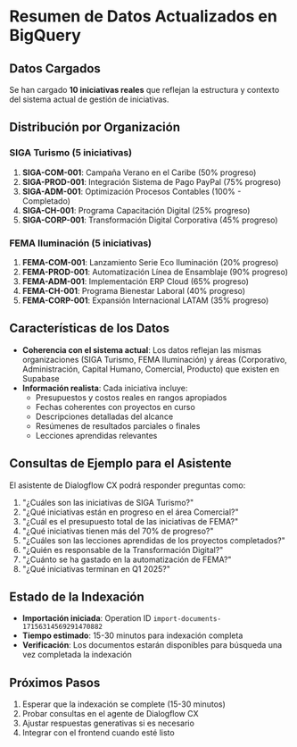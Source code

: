 # Resumen de Datos Actualizados en BigQuery

## Datos Cargados
Se han cargado **10 iniciativas reales** que reflejan la estructura y contexto del sistema actual de gestión de iniciativas.

## Distribución por Organización

### SIGA Turismo (5 iniciativas)
1. **SIGA-COM-001**: Campaña Verano en el Caribe (50% progreso)
2. **SIGA-PROD-001**: Integración Sistema de Pago PayPal (75% progreso)
3. **SIGA-ADM-001**: Optimización Procesos Contables (100% - Completado)
4. **SIGA-CH-001**: Programa Capacitación Digital (25% progreso)
5. **SIGA-CORP-001**: Transformación Digital Corporativa (45% progreso)

### FEMA Iluminación (5 iniciativas)
1. **FEMA-COM-001**: Lanzamiento Serie Eco Iluminación (20% progreso)
2. **FEMA-PROD-001**: Automatización Línea de Ensamblaje (90% progreso)
3. **FEMA-ADM-001**: Implementación ERP Cloud (65% progreso)
4. **FEMA-CH-001**: Programa Bienestar Laboral (40% progreso)
5. **FEMA-CORP-001**: Expansión Internacional LATAM (35% progreso)

## Características de los Datos

- **Coherencia con el sistema actual**: Los datos reflejan las mismas organizaciones (SIGA Turismo, FEMA Iluminación) y áreas (Corporativo, Administración, Capital Humano, Comercial, Producto) que existen en Supabase
- **Información realista**: Cada iniciativa incluye:
  - Presupuestos y costos reales en rangos apropiados
  - Fechas coherentes con proyectos en curso
  - Descripciones detalladas del alcance
  - Resúmenes de resultados parciales o finales
  - Lecciones aprendidas relevantes

## Consultas de Ejemplo para el Asistente

El asistente de Dialogflow CX podrá responder preguntas como:

1. "¿Cuáles son las iniciativas de SIGA Turismo?"
2. "¿Qué iniciativas están en progreso en el área Comercial?"
3. "¿Cuál es el presupuesto total de las iniciativas de FEMA?"
4. "¿Qué iniciativas tienen más del 70% de progreso?"
5. "¿Cuáles son las lecciones aprendidas de los proyectos completados?"
6. "¿Quién es responsable de la Transformación Digital?"
7. "¿Cuánto se ha gastado en la automatización de FEMA?"
8. "¿Qué iniciativas terminan en Q1 2025?"

## Estado de la Indexación

- **Importación iniciada**: Operation ID `import-documents-17156314569291470882`
- **Tiempo estimado**: 15-30 minutos para indexación completa
- **Verificación**: Los documentos estarán disponibles para búsqueda una vez completada la indexación

## Próximos Pasos

1. Esperar que la indexación se complete (15-30 minutos)
2. Probar consultas en el agente de Dialogflow CX
3. Ajustar respuestas generativas si es necesario
4. Integrar con el frontend cuando esté listo